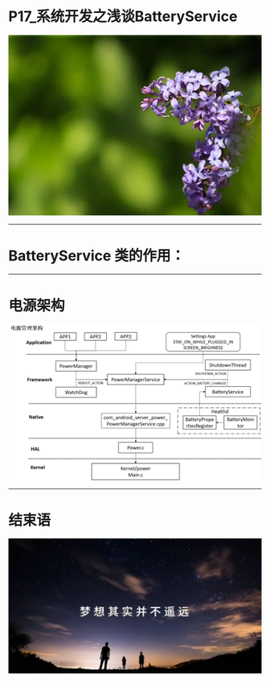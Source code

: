 # P17_系统开发之浅谈BatteryService

<img src="../flower/flower_right_0003.png">

---

# BatteryService 类的作用：



---


# 电源架构

<img src="../Images/power_whole.png">


---


# 结束语

<img src="../Images/end_001.png">